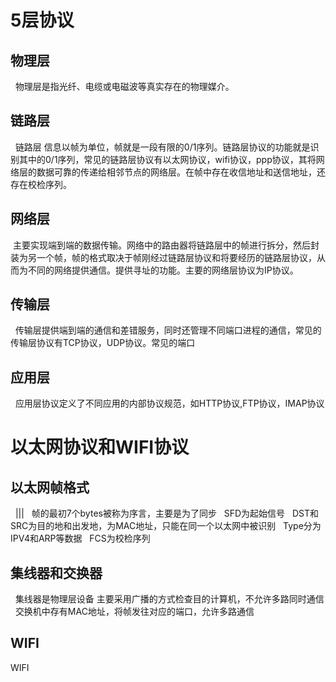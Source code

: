 # 5层协议

## 物理层
   物理层是指光纤、电缆或电磁波等真实存在的物理媒介。
## 链路层
   链路层 信息以帧为单位，帧就是一段有限的0/1序列。链路层协议的功能就是识别其中的0/1序列，常见的链路层协议有以太网协议，wifi协议，ppp协议，其将网络层的数据可靠的传递给相邻节点的网络层。在帧中存在收信地址和送信地址，还存在校检序列。
## 网络层
  主要实现端到端的数据传输。网络中的路由器将链路层中的帧进行拆分，然后封装为另一个帧，帧的格式取决于帧刚经过链路层协议和将要经历的链路层协议，从而为不同的网络提供通信。提供寻址的功能。主要的网络层协议为IP协议。
## 传输层
   传输层提供端到端的通信和差错服务，同时还管理不同端口进程的通信，常见的传输层协议有TCP协议，UDP协议。常见的端口
## 应用层
   应用层协议定义了不同应用的内部协议规范，如HTTP协议,FTP协议，IMAP协议
# 以太网协议和WIFI协议
## 以太网帧格式
   |||
   帧的最初7个bytes被称为序言，主要是为了同步
   SFD为起始信号
   DST和SRC为目的地和出发地，为MAC地址，只能在同一个以太网中被识别
   Type分为IPV4和ARP等数据
   FCS为校检序列
    
## 集线器和交换器
   集线器是物理层设备 主要采用广播的方式检查目的计算机，不允许多路同时通信
   交换机中存有MAC地址，将帧发往对应的端口，允许多路通信
## WIFI
WIFI
